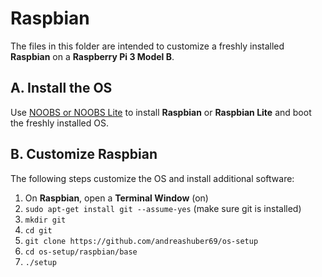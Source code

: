 # Raspbian
The files in this folder are intended to customize a freshly installed **Raspbian** on a **Raspberry Pi 3 Model B**.

## A. Install the OS

Use [NOOBS or NOOBS Lite](https://www.raspberrypi.org/downloads/noobs/) to install **Raspbian** or **Raspbian Lite** and
boot the freshly installed OS.

## B. Customize Raspbian

The following steps customize the OS and install additional software:

1. On **Raspbian**, open a **Terminal Window** (on)
2. `sudo apt-get install git --assume-yes` (make sure git is installed)
3. `mkdir git`
4. `cd git`
5. `git clone https://github.com/andreashuber69/os-setup`
6. `cd os-setup/raspbian/base`
7. `./setup`

